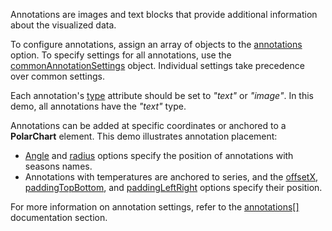 Annotations are images and text blocks that provide additional information about the visualized data.

To configure annotations, assign an array of objects to the [annotations](/Documentation/ApiReference/Data_Visualization_Widgets/dxPolarChart/Configuration/annotations/) option. To specify settings for all annotations, use the [commonAnnotationSettings](/Documentation/ApiReference/Data_Visualization_Widgets/dxPolarChart/Configuration/commonAnnotationSettings/) object. Individual settings take precedence over common settings.

Each annotation's [type](/Documentation/ApiReference/Data_Visualization_Widgets/dxPolarChart/Configuration/annotations/#type) attribute should be set to *"text"* or *"image"*. In this demo, all annotations have the *"text"* type.

Annotations can be added at specific coordinates or anchored to a **PolarChart** element. This demo illustrates annotation placement:  

- [Angle](/Documentation/ApiReference/Data_Visualization_Widgets/dxPolarChart/Configuration/annotations/#angle) and [radius](/Documentation/ApiReference/Data_Visualization_Widgets/dxPolarChart/Configuration/annotations/#radius) options specify the position of annotations with seasons names.
- Annotations with temperatures are anchored to series, and the [offsetX](/Documentation/ApiReference/Data_Visualization_Widgets/dxPolarChart/Configuration/annotations/#offsetX), [paddingTopBottom](/Documentation/ApiReference/Data_Visualization_Widgets/dxPolarChart/Configuration/annotations/#paddingTopBottom), and [paddingLeftRight](/Documentation/ApiReference/Data_Visualization_Widgets/dxPolarChart/Configuration/annotations/#paddingLeftRight) options specify their position.

For more information on annotation settings, refer to the [annotations[]](/Documentation/ApiReference/Data_Visualization_Widgets/dxPolarChart/Configuration/annotations/) documentation section.